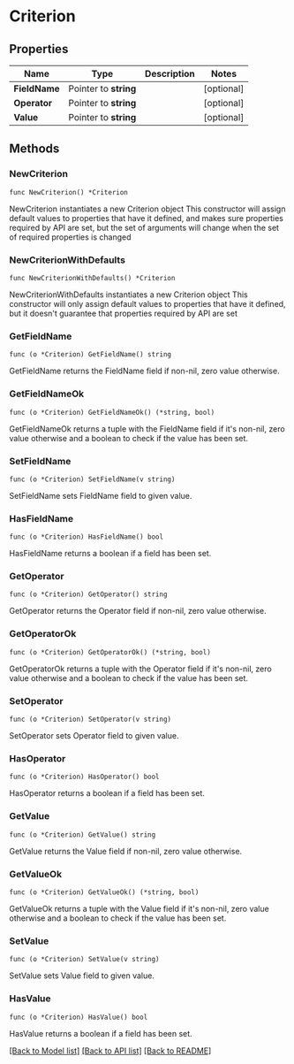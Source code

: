 # Criterion

## Properties

Name | Type | Description | Notes
------------ | ------------- | ------------- | -------------
**FieldName** | Pointer to **string** |  | [optional] 
**Operator** | Pointer to **string** |  | [optional] 
**Value** | Pointer to **string** |  | [optional] 

## Methods

### NewCriterion

`func NewCriterion() *Criterion`

NewCriterion instantiates a new Criterion object
This constructor will assign default values to properties that have it defined,
and makes sure properties required by API are set, but the set of arguments
will change when the set of required properties is changed

### NewCriterionWithDefaults

`func NewCriterionWithDefaults() *Criterion`

NewCriterionWithDefaults instantiates a new Criterion object
This constructor will only assign default values to properties that have it defined,
but it doesn't guarantee that properties required by API are set

### GetFieldName

`func (o *Criterion) GetFieldName() string`

GetFieldName returns the FieldName field if non-nil, zero value otherwise.

### GetFieldNameOk

`func (o *Criterion) GetFieldNameOk() (*string, bool)`

GetFieldNameOk returns a tuple with the FieldName field if it's non-nil, zero value otherwise
and a boolean to check if the value has been set.

### SetFieldName

`func (o *Criterion) SetFieldName(v string)`

SetFieldName sets FieldName field to given value.

### HasFieldName

`func (o *Criterion) HasFieldName() bool`

HasFieldName returns a boolean if a field has been set.

### GetOperator

`func (o *Criterion) GetOperator() string`

GetOperator returns the Operator field if non-nil, zero value otherwise.

### GetOperatorOk

`func (o *Criterion) GetOperatorOk() (*string, bool)`

GetOperatorOk returns a tuple with the Operator field if it's non-nil, zero value otherwise
and a boolean to check if the value has been set.

### SetOperator

`func (o *Criterion) SetOperator(v string)`

SetOperator sets Operator field to given value.

### HasOperator

`func (o *Criterion) HasOperator() bool`

HasOperator returns a boolean if a field has been set.

### GetValue

`func (o *Criterion) GetValue() string`

GetValue returns the Value field if non-nil, zero value otherwise.

### GetValueOk

`func (o *Criterion) GetValueOk() (*string, bool)`

GetValueOk returns a tuple with the Value field if it's non-nil, zero value otherwise
and a boolean to check if the value has been set.

### SetValue

`func (o *Criterion) SetValue(v string)`

SetValue sets Value field to given value.

### HasValue

`func (o *Criterion) HasValue() bool`

HasValue returns a boolean if a field has been set.


[[Back to Model list]](../README.md#documentation-for-models) [[Back to API list]](../README.md#documentation-for-api-endpoints) [[Back to README]](../README.md)


